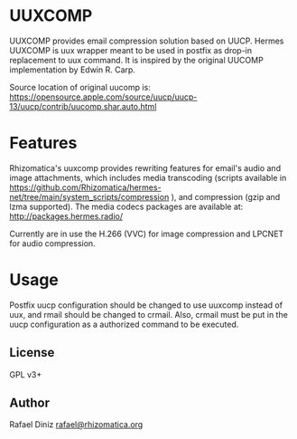 # UUXCOMP

UUXCOMP provides email compression solution based on UUCP.
Hermes UUXCOMP is uux wrapper meant to be used in postfix as drop-in replacement to uux command. It is inspired by the original UUCOMP implementation by Edwin R. Carp.

Source location of original uucomp is: https://opensource.apple.com/source/uucp/uucp-13/uucp/contrib/uucomp.shar.auto.html

# Features

Rhizomatica's uuxcomp provides rewriting features for email's audio and image
attachments, which includes media transcoding (scripts available in https://github.com/Rhizomatica/hermes-net/tree/main/system_scripts/compression ), and compression (gzip and lzma supported). The media codecs packages are available at:
http://packages.hermes.radio/

Currently are in use the H.266 (VVC) for image compression and LPCNET for audio compression.

# Usage

Postfix uucp configuration should be changed to use uuxcomp instead of uux, and rmail should be changed to crmail. Also, crmail must be put in the uucp configuration
as a authorized command to be executed.

## License

GPL v3+

## Author

Rafael Diniz <rafael@rhizomatica.org>
